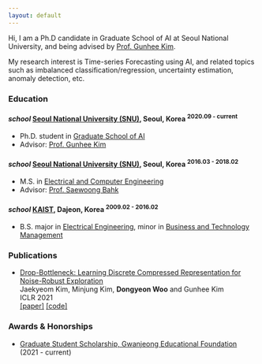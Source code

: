 ```yaml
---
layout: default
---
```


Hi, I am a Ph.D candidate in Graduate School of AI at Seoul National University, and being advised by [Prof. Gunhee Kim](https://vision.snu.ac.kr/gunhee/).

My research interest is Time-series Forecasting using AI, and related topics such as imbalanced classification/regression, uncertainty estimation, anomaly detection, etc.
<!--
I do research in natural language processing, focusing on generating sentences from various types of contexts (e.g. image, text and audio).
-->

### Education


<h4 class="education">
  <i class="material-icons md-18">school</i>
  <a href="http://en.snu.ac.kr/">Seoul National University (SNU)</a>, Seoul, Korea
  <sup>2020.09 - current</sup>
</h4>

- Ph.D. student in [Graduate School of AI]
- Advisor: [Prof. Gunhee Kim](https://vision.snu.ac.kr/gunhee/)

<h4 class="education">
  <i class="material-icons md-18">school</i>
  <a href="http://en.snu.ac.kr/">Seoul National University (SNU)</a>, Seoul, Korea
  <sup>2016.03 - 2018.02</sup>
</h4>

- M.S. in [Electrical and Computer Engineering]
- Advisor: [Prof. Saewoong Bahk](https://sites.google.com/netlab.snu.ac.kr/netlabhome/people/faculty?authuser=0)

<h4 class="education">
  <i class="material-icons md-18">school</i>
  <a href="https://kaist.ac.kr/kr/">KAIST</a>, Dajeon, Korea
  <sup>2009.02 - 2016.02</sup>
</h4>

- B.S. major in [Electrical Engineering], minor in [Business and Technology Management]

[Graduate School of AI]: https://gsai.snu.ac.kr/
[Electrical and Computer Engineering]: http://ee.snu.ac.kr/
[Electrical Engineering]: https://ee.kaist.ac.kr/
[Business and Technology Management]: https://btm.kaist.ac.kr/

### Publications

<!--
- [Shared Neural Representation-inspired Empathetic Response Generation]() <br/>
Hyunwoo Kim, **Byeongchang Kim** and Gunhee Kim <br/>
ICLR 2021 Brain2AI Workshop
-->

- [Drop-Bottleneck: Learning Discrete Compressed Representation for Noise-Robust Exploration](https://openreview.net/pdf?id=1rxHOBjeDUW) <br/>
Jaekyeom Kim, Minjung Kim, **Dongyeon Woo** and Gunhee Kim <br/>
ICLR 2021 <br/>
<a class="code" href="https://openreview.net/pdf?id=1rxHOBjeDUW">[paper]</a>
<a class="code" href="https://github.com/jaekyeom/drop-bottleneck">[code]</a>


### Awards & Honorships

- [Graduate Student Scholarship, Gwanjeong Educational Foundation](http://ikef.or.kr/) (2021 - current)


